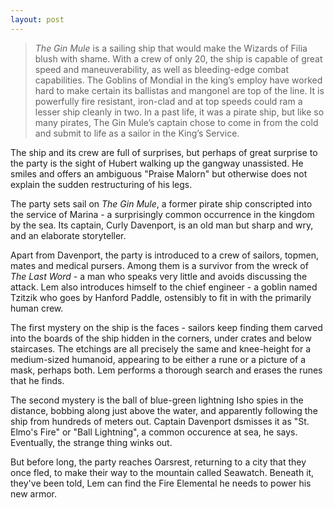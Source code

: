```yaml
---
layout: post
---
```

>*The Gin Mule* is a sailing ship that would make the Wizards of Filia blush with shame. With a crew of only 20, the ship is capable of great speed and maneuverability, as well as bleeding-edge combat capabilities. The Goblins of Mondial in the king’s employ have worked hard to make certain its ballistas and mangonel are top of the line. It is powerfully fire resistant, iron-clad and at top speeds could ram a lesser ship cleanly in two. In a past life, it was a pirate ship, but like so many pirates, The Gin Mule’s captain chose to come in from the cold and submit to life as a sailor in the King’s Service. 

The ship and its crew are full of surprises, but perhaps of great surprise to the party is the sight of Hubert walking up the gangway unassisted. He smiles and offers an ambiguous "Praise Malorn" but otherwise does not explain the sudden restructuring of his legs.  

The party sets sail on *The Gin Mule*, a former pirate ship conscripted into the service of Marina - a surprisingly common occurrence in the kingdom by the sea. Its captain, Curly Davenport, is an old man but sharp and wry, and an elaborate storyteller. 

Apart from Davenport, the party is introduced to a crew of sailors, topmen, mates and medical pursers. Among them is a survivor from the wreck of *The Last Word* - a man who speaks very little and avoids discussing the attack. Lem also introduces himself to the chief engineer - a goblin named Tzitzik who goes by Hanford Paddle, ostensibly to fit in with the primarily human crew. 

The first mystery on the ship is the faces - sailors keep finding them carved into the boards of the ship hidden in the corners, under crates and below staircases. The etchings are all precisely the same and knee-height for a medium-sized humanoid, appearing to be either a rune or a picture of a mask, perhaps both. Lem performs a thorough search and erases the runes that he finds. 

The second mystery is the ball of blue-green lightning Isho spies in the distance, bobbing along just above the water, and apparently following the ship from hundreds of meters out. Captain Davenport dsmisses it as "St. Elmo's Fire" or "Ball Lightning", a common occurence at sea, he says. Eventually, the strange thing winks out. 

But before long, the party reaches Oarsrest, returning to a city that they once fled, to make their way to the mountain called Seawatch. Beneath it, they've been told, Lem can find the Fire Elemental he needs to power his new armor. 